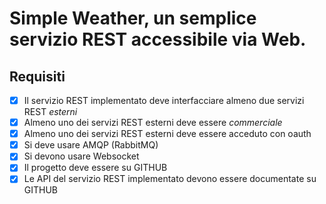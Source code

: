 # Simple Weather, un semplice servizio REST accessibile via Web.

## **Requisiti**
- [x] Il servizio REST implementato deve interfacciare almeno due servizi REST *esterni*
- [x] Almeno uno dei servizi REST esterni deve essere *commerciale* 
- [x] Almeno uno dei servizi REST esterni deve essere acceduto con oauth
- [x] Si deve usare AMQP (RabbitMQ)
- [x] Si devono usare Websocket
- [x] Il progetto deve essere su GITHUB
- [x] Le API del servizio REST implementato devono essere documentate su GITHUB
